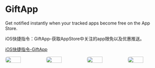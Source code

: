 # GiftApp
Get notified instantly when your tracked apps become free on the App Store.

iOS快捷指令：GiftApp-获取AppStore中关注的app限免以及优惠推送。

[iOS快捷指令-GiftApp](https://www.icloud.com/shortcuts/1ef0efbb818d43309f12a218b9f745cd)

  <div style="display: flex; gap: 20px; width: 100%; justify-content: center">
    <img src="https://github.com/user-attachments/assets/76d99ca7-d837-43eb-899d-a54a4cc34afc" 
         style="width: 45%; max-width: 300px; border-radius: 8px; object-fit: cover;">
    <img src="https://github.com/user-attachments/assets/cc5b299f-1f31-46d4-8dd9-0397b83ae975" 
         style="width: 45%; max-width: 300px; border-radius: 8px; object-fit: cover;">
    <img src="https://github.com/user-attachments/assets/2d5353e6-3468-47a8-a1fa-6687f4325420" 
         style="width: 45%; max-width: 300px; border-radius: 8px; object-fit: cover;">
    <img src="" 
         style="width: 45%; max-width: 300px; border-radius: 8px; object-fit: cover;">
  </div>
